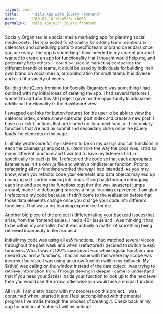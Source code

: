 ```yaml
---
layout: post
title:      "Rails App with jQuery Frontend"
date:       2018-07-10 19:45:34 +0000
permalink:  rails_app_with_jquery_frontend
---
```


Socially Organized is a social media marketing app for planning social media posts. There is added functionality for adding team members to calendars and scheduling posts to specific team or brand calendars once you are ready.  The app is something I have needed in my current job and I wanted to create an app for functionality that I thought would help me, and potentially help others.  It could be used in marketing companies for different brands or teams, it could be used by individuals for building their own brand on social media, or collaboration for small teams.  It is diverse and can fit a variety of needs.

Buliding the jQuery frontend for Socially Organized was something I had outlined with my initial ideas of creating the app.  I had several features I wanted to add and this API project gave me the opportunity to add some additional functionality to the dashboard view. 

I swapped out links for button features for the user to be able to view the calendar index, create a new calendar, post index and create a new post.  I have on click functions that are loaded on document load, and secondary functions that are add on submit and secondary clicks once the jQuery loads the elements in the page. 

I initially wrote code for my listeners to be on my user.js and call functions in each the calendar.js and post.js.  I didn't like the way the code was. I had so many different functions and I wanted to have my listeners tied in specifically for each js file.  I refactored the code so that each appropriate listener was in it's own .js file and within a bindlistener function.  Prior to refactoring all my functions worked the way I had intended.  As you may know, when you refactor code your elements and data objects may end up changing so I started running into bugs.  Going back through debugging each line and piecing the functions together the way javascript jumps around, made the debugging process a huge learning experience.  I am glad I refactored my code because I hadn't come to the realization before that those data elements change once you change your code into different functions. That was a big learning experience for me.

Another big piece of the project is differentiating your backend issues that arise, from the frontend issues.  I had a 404 issue and I was thinking it had to be within my controller, but it was actually a matter of something being retrieved incorrectly in the frontend. 

Initially my code was using all es5 functions.  I had watched several videos throughout the past week and when I refactored I decided to switch to es6 functions.  What I wasn't 100% sure about was when regular functions are needed vs. arrow functions.  I had an issue with this where my scope was incorrect because I was using an arrow function within my callback.  My ${this} was calling on the window instead of the data object I was trying to retrieve information from.  Through delving in deeper I came to understand that if you need your ${this} inside your function to look up to the next level then you would use the arrow, otherwise you would use a normal function.

All in all, I am pretty happy with my progress on this project.  I was consumed when I started it and I feel accomplished with the mental progress I've made through the process of creating it.  Check back at my app for additional features I will be adding!
